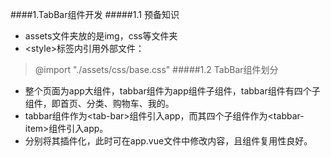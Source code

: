 ####1.TabBar组件开发
#####1.1 预备知识
- assets文件夹放的是img，css等文件夹
- \<style>标签内引用外部文件：
>@import  "./assets/css/base.css"
#####1.2 TabBar组件划分
- 整个页面为app大组件，tabbar组件为app组件子组件，tabbar组件有四个子组件，即首页、分类、购物车、我的。
- tabbar组件作为\<tab-bar>组件引入app，而其四个子组件作为\<tabbar-item>组件引入app。
- 分别将其插件化，此时可在app.vue文件中修改内容，且组件复用性良好。